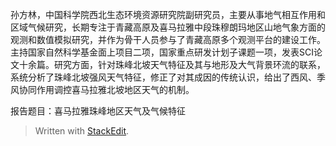 孙方林，中国科学院西北生态环境资源研究院副研究员，主要从事地气相互作用和区域气候研究，长期专注于青藏高原及喜马拉雅中段珠穆朗玛地区山地气象方面的观测和数值模拟研究，并作为骨干人员参与了青藏高原多个观测平台的建设工作。主持国家自然科学基金面上项目二项，国家重点研发计划子课题一项，发表SCI论文十余篇。研究方面，针对珠峰北坡天气特征及其与地形及大气背景环流的联系，系统分析了珠峰北坡强风天气特征，修正了对其成因的传统认识，给出了西风、季风协同作用调控喜马拉雅北坡地区天气的机制。

报告题目：喜马拉雅珠峰地区天气及气候特征
> Written with [StackEdit](https://stackedit.io/).
<!--stackedit_data:
eyJoaXN0b3J5IjpbLTEzOTE1NjA1MDAsLTMxOTc1NzUwMSwtMj
AzOTQwMzg1OSwtNzI3ODYwNjkzXX0=
-->